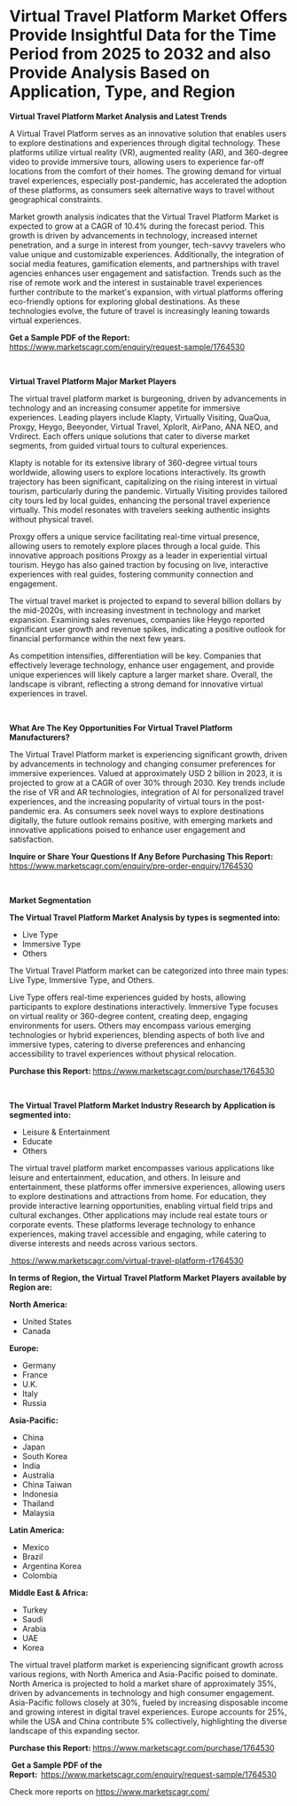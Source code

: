 <p><h1>Virtual Travel Platform Market Offers Provide Insightful Data for the Time Period from 2025 to 2032 and also Provide Analysis Based on Application, Type, and Region</h1></p><p><strong>Virtual Travel Platform Market Analysis and Latest Trends</strong></p>
<p><p>A Virtual Travel Platform serves as an innovative solution that enables users to explore destinations and experiences through digital technology. These platforms utilize virtual reality (VR), augmented reality (AR), and 360-degree video to provide immersive tours, allowing users to experience far-off locations from the comfort of their homes. The growing demand for virtual travel experiences, especially post-pandemic, has accelerated the adoption of these platforms, as consumers seek alternative ways to travel without geographical constraints.</p><p>Market growth analysis indicates that the Virtual Travel Platform Market is expected to grow at a CAGR of 10.4% during the forecast period. This growth is driven by advancements in technology, increased internet penetration, and a surge in interest from younger, tech-savvy travelers who value unique and customizable experiences. Additionally, the integration of social media features, gamification elements, and partnerships with travel agencies enhances user engagement and satisfaction. Trends such as the rise of remote work and the interest in sustainable travel experiences further contribute to the market's expansion, with virtual platforms offering eco-friendly options for exploring global destinations. As these technologies evolve, the future of travel is increasingly leaning towards virtual experiences.</p></p>
<p><strong>Get a Sample PDF of the Report:&nbsp;</strong> <a href="https://www.marketscagr.com/enquiry/request-sample/1764530?utm_campaign=2936&utm_medium=2&utm_source=Github&utm_content=ia&utm_term=10032025&utm_id=virtual-travel-platform">https://www.marketscagr.com/enquiry/request-sample/1764530</a></p>
<p>&nbsp;</p>
<p><strong>Virtual Travel Platform Major Market Players</strong></p>
<p><p>The virtual travel platform market is burgeoning, driven by advancements in technology and an increasing consumer appetite for immersive experiences. Leading players include Klapty, Virtually Visiting, QuaQua, Proxgy, Heygo, Beeyonder, Virtual Travel, XplorIt, AirPano, ANA NEO, and Vrdirect. Each offers unique solutions that cater to diverse market segments, from guided virtual tours to cultural experiences.</p><p>Klapty is notable for its extensive library of 360-degree virtual tours worldwide, allowing users to explore locations interactively. Its growth trajectory has been significant, capitalizing on the rising interest in virtual tourism, particularly during the pandemic. Virtually Visiting provides tailored city tours led by local guides, enhancing the personal travel experience virtually. This model resonates with travelers seeking authentic insights without physical travel.</p><p>Proxgy offers a unique service facilitating real-time virtual presence, allowing users to remotely explore places through a local guide. This innovative approach positions Proxgy as a leader in experiential virtual tourism. Heygo has also gained traction by focusing on live, interactive experiences with real guides, fostering community connection and engagement.</p><p>The virtual travel market is projected to expand to several billion dollars by the mid-2020s, with increasing investment in technology and market expansion. Examining sales revenues, companies like Heygo reported significant user growth and revenue spikes, indicating a positive outlook for financial performance within the next few years.</p><p>As competition intensifies, differentiation will be key. Companies that effectively leverage technology, enhance user engagement, and provide unique experiences will likely capture a larger market share. Overall, the landscape is vibrant, reflecting a strong demand for innovative virtual experiences in travel.</p></p>
<p>&nbsp;</p>
<p><strong>What Are The Key Opportunities For Virtual Travel Platform Manufacturers?</strong></p>
<p><p>The Virtual Travel Platform market is experiencing significant growth, driven by advancements in technology and changing consumer preferences for immersive experiences. Valued at approximately USD 2 billion in 2023, it is projected to grow at a CAGR of over 30% through 2030. Key trends include the rise of VR and AR technologies, integration of AI for personalized travel experiences, and the increasing popularity of virtual tours in the post-pandemic era. As consumers seek novel ways to explore destinations digitally, the future outlook remains positive, with emerging markets and innovative applications poised to enhance user engagement and satisfaction.</p></p>
<p><strong>Inquire or Share Your Questions If Any Before Purchasing This Report:</strong> <a href="https://www.marketscagr.com/enquiry/pre-order-enquiry/1764530?utm_campaign=2936&utm_medium=2&utm_source=Github&utm_content=ia&utm_term=10032025&utm_id=virtual-travel-platform">https://www.marketscagr.com/enquiry/pre-order-enquiry/1764530</a></p>
<p>&nbsp;</p>
<p><strong>Market Segmentation</strong></p>
<p><strong>The Virtual Travel Platform Market Analysis by types is segmented into:</strong></p>
<p><ul><li>Live Type</li><li>Immersive Type</li><li>Others</li></ul></p>
<p><p>The Virtual Travel Platform market can be categorized into three main types: Live Type, Immersive Type, and Others. </p><p>Live Type offers real-time experiences guided by hosts, allowing participants to explore destinations interactively. Immersive Type focuses on virtual reality or 360-degree content, creating deep, engaging environments for users. Others may encompass various emerging technologies or hybrid experiences, blending aspects of both live and immersive types, catering to diverse preferences and enhancing accessibility to travel experiences without physical relocation.</p></p>
<p><strong>Purchase this Report:&nbsp;</strong><a href="https://www.marketscagr.com/purchase/1764530?utm_campaign=2936&utm_medium=2&utm_source=Github&utm_content=ia&utm_term=10032025&utm_id=virtual-travel-platform">https://www.marketscagr.com/purchase/1764530</a></p>
<p>&nbsp;</p>
<p><strong>The Virtual Travel Platform Market Industry Research by Application is segmented into:</strong></p>
<p><ul><li>Leisure & Entertainment</li><li>Educate</li><li>Others</li></ul></p>
<p><p>The virtual travel platform market encompasses various applications like leisure and entertainment, education, and others. In leisure and entertainment, these platforms offer immersive experiences, allowing users to explore destinations and attractions from home. For education, they provide interactive learning opportunities, enabling virtual field trips and cultural exchanges. Other applications may include real estate tours or corporate events. These platforms leverage technology to enhance experiences, making travel accessible and engaging, while catering to diverse interests and needs across various sectors.</p></p>
<p><a href="https://www.marketscagr.com/virtual-travel-platform-r1764530?utm_campaign=2936&utm_medium=2&utm_source=Github&utm_content=ia&utm_term=10032025&utm_id=virtual-travel-platform">&nbsp;https://www.marketscagr.com/virtual-travel-platform-r1764530</a></p>
<p><strong>In terms of Region, the Virtual Travel Platform Market Players available by Region are:</strong></p>
<p>
    <p> <strong> North America: </strong>
        <ul>
            <li>United States</li>
            <li>Canada</li>
        </ul>
        </p> 
    <p> <strong> Europe: </strong>
        <ul>
            <li>Germany</li>
            <li>France</li>
            <li>U.K.</li>
            <li>Italy</li>
            <li>Russia</li>
        </ul>
        </p> 
    <p> <strong> Asia-Pacific: </strong>
        <ul>
            <li>China</li>
            <li>Japan</li>
            <li>South Korea</li>
            <li>India</li>
            <li>Australia</li>
            <li>China Taiwan</li>
            <li>Indonesia</li>
            <li>Thailand</li>
            <li>Malaysia</li>
        </ul>
        </p> 
    <p> <strong> Latin America: </strong>
        <ul>
            <li>Mexico</li>
            <li>Brazil</li>
            <li>Argentina Korea</li>
            <li>Colombia</li>
        </ul>
        </p> 
    <p> <strong> Middle East & Africa: </strong>
        <ul>
            <li>Turkey</li>
            <li>Saudi</li>
            <li>Arabia</li>
            <li>UAE</li>
            <li>Korea</li>
        </ul>
    </p>
    </p>
<p><p>The virtual travel platform market is experiencing significant growth across various regions, with North America and Asia-Pacific poised to dominate. North America is projected to hold a market share of approximately 35%, driven by advancements in technology and high consumer engagement. Asia-Pacific follows closely at 30%, fueled by increasing disposable income and growing interest in digital travel experiences. Europe accounts for 25%, while the USA and China contribute 5% collectively, highlighting the diverse landscape of this expanding sector.</p></p>
<p><strong>Purchase this Report: </strong><a href="https://www.marketscagr.com/purchase/1764530?utm_campaign=2936&utm_medium=2&utm_source=Github&utm_content=ia&utm_term=10032025&utm_id=virtual-travel-platform">https://www.marketscagr.com/purchase/1764530</a></p>
<p>&nbsp;<strong>Get a Sample PDF of the Report:&nbsp;&nbsp;</strong><a href="https://www.marketscagr.com/enquiry/request-sample/1764530?utm_campaign=2936&utm_medium=2&utm_source=Github&utm_content=ia&utm_term=10032025&utm_id=virtual-travel-platform">https://www.marketscagr.com/enquiry/request-sample/1764530</a></p>
<p><strong></strong></p>
<p>Check more reports on <a href="https://www.marketscagr.com/?utm_campaign=2936&utm_medium=2&utm_source=Github&utm_content=ia&utm_term=10032025&utm_id=virtual-travel-platform">https://www.marketscagr.com/</a></p>